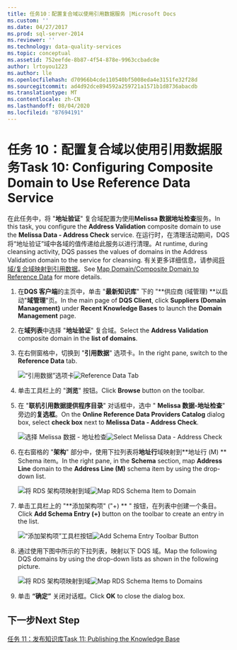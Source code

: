 ```yaml
---
title: 任务10：配置复合域以使用引用数据服务 |Microsoft Docs
ms.custom: ''
ms.date: 04/27/2017
ms.prod: sql-server-2014
ms.reviewer: ''
ms.technology: data-quality-services
ms.topic: conceptual
ms.assetid: 752eefde-8b87-4f54-878e-9963ccbadc8e
author: lrtoyou1223
ms.author: lle
ms.openlocfilehash: d70966b4cde110540bf5008eda4e3151fe32f28d
ms.sourcegitcommit: ad4d92dce894592a259721a1571b1d8736abacdb
ms.translationtype: MT
ms.contentlocale: zh-CN
ms.lasthandoff: 08/04/2020
ms.locfileid: "87694191"
---
```

# <a name="task-10-configuring-composite-domain-to-use-reference-data-service"></a><span data-ttu-id="47d41-102">任务 10：配置复合域以使用引用数据服务</span><span class="sxs-lookup"><span data-stu-id="47d41-102">Task 10: Configuring Composite Domain to Use Reference Data Service</span></span>
  <span data-ttu-id="47d41-103">在此任务中，将 "**地址验证**" 复合域配置为使用**Melissa 数据地址检查**服务。</span><span class="sxs-lookup"><span data-stu-id="47d41-103">In this task, you configure the **Address Validation** composite domain to use the **Melissa Data - Address Check** service.</span></span> <span data-ttu-id="47d41-104">在运行时，在清理活动期间，DQS 将“地址验证”域中各域的值传递给此服务以进行清理。</span><span class="sxs-lookup"><span data-stu-id="47d41-104">At runtime, during cleansing activity, DQS passes the values of domains in the Address Validation domain to the service for cleansing.</span></span> <span data-ttu-id="47d41-105">有关更多详细信息，请参阅[将域/复合域映射到引用数据](https://msdn.microsoft.com/library/hh213030.aspx)。</span><span class="sxs-lookup"><span data-stu-id="47d41-105">See [Map Domain/Composite Domain to Reference Data](https://msdn.microsoft.com/library/hh213030.aspx) for more details.</span></span>  
  
1.  <span data-ttu-id="47d41-106">在**DQS 客户端**的主页中，单击 "**最新知识库**" 下的 "**供应商 (域管理) **以启动"**域管理**"页。</span><span class="sxs-lookup"><span data-stu-id="47d41-106">In the main page of **DQS Client**, click **Suppliers (Domain Management)** under **Recent Knowledge Bases** to launch the **Domain Management** page.</span></span>  
  
2.  <span data-ttu-id="47d41-107">在**域列表**中选择 "**地址验证**" 复合域。</span><span class="sxs-lookup"><span data-stu-id="47d41-107">Select the **Address Validation** composite domain in the **list of domains**.</span></span>  
  
3.  <span data-ttu-id="47d41-108">在右侧窗格中，切换到 "**引用数据**" 选项卡。</span><span class="sxs-lookup"><span data-stu-id="47d41-108">In the right pane, switch to the **Reference Data** tab.</span></span>  
  
     <span data-ttu-id="47d41-109">![“引用数据”选项卡](../../2014/tutorials/media/et-configuringcdtouserds-01.jpg "“引用数据”选项卡")</span><span class="sxs-lookup"><span data-stu-id="47d41-109">![Reference Data Tab](../../2014/tutorials/media/et-configuringcdtouserds-01.jpg "Reference Data Tab")</span></span>  
  
4.  <span data-ttu-id="47d41-110">单击工具栏上的 "**浏览**" 按钮。</span><span class="sxs-lookup"><span data-stu-id="47d41-110">Click **Browse** button on the toolbar.</span></span>  
  
5.  <span data-ttu-id="47d41-111">在 "**联机引用数据提供程序目录**" 对话框中，选中 " **Melissa 数据-地址检查**" 旁边的**复选框**。</span><span class="sxs-lookup"><span data-stu-id="47d41-111">On the **Online Reference Data Providers Catalog** dialog box, select **check box** next to **Melissa Data - Address Check**.</span></span>  
  
     <span data-ttu-id="47d41-112">![选择 Melissa 数据 - 地址检查](../../2014/tutorials/media/et-configuringcdtouserds-02.jpg "选择 Melissa 数据 - 地址检查")</span><span class="sxs-lookup"><span data-stu-id="47d41-112">![Select Melissa Data - Address Check](../../2014/tutorials/media/et-configuringcdtouserds-02.jpg "Select Melissa Data - Address Check")</span></span>  
  
6.  <span data-ttu-id="47d41-113">在右窗格的 "**架构**" 部分中，使用下拉列表将**地址行**域映射到\*\*地址行 (M) \*\* Schema item。</span><span class="sxs-lookup"><span data-stu-id="47d41-113">In the right pane, in the **Schema** section, map **Address Line** domain to the **Address Line (M)** schema item by using the drop-down list.</span></span>  
  
     <span data-ttu-id="47d41-114">![将 RDS 架构项映射到域](../../2014/tutorials/media/et-configuringcdtouserds-03.jpg "将 RDS 架构项映射到域")</span><span class="sxs-lookup"><span data-stu-id="47d41-114">![Map RDS Schema Item to Domain](../../2014/tutorials/media/et-configuringcdtouserds-03.jpg "Map RDS Schema Item to Domain")</span></span>  
  
7.  <span data-ttu-id="47d41-115">单击工具栏上的 "\*\*添加架构项" ("+) \*\* " 按钮，在列表中创建一个条目。</span><span class="sxs-lookup"><span data-stu-id="47d41-115">Click **Add Schema Entry (+)** button on the toolbar to create an entry in the list.</span></span>  
  
     <span data-ttu-id="47d41-116">![“添加架构项”工具栏按钮](../../2014/tutorials/media/et-configuringcdtouserds-04.jpg "“添加架构项”工具栏按钮")</span><span class="sxs-lookup"><span data-stu-id="47d41-116">![Add Schema Entry Toolbar Button](../../2014/tutorials/media/et-configuringcdtouserds-04.jpg "Add Schema Entry Toolbar Button")</span></span>  
  
8.  <span data-ttu-id="47d41-117">通过使用下图中所示的下拉列表，映射以下 DQS 域。</span><span class="sxs-lookup"><span data-stu-id="47d41-117">Map the following DQS domains by using the drop-down lists as shown in the following picture.</span></span>  
  
     <span data-ttu-id="47d41-118">![将 RDS 架构项映射到域](../../2014/tutorials/media/et-configuringcdtouserds-05.jpg "将 RDS 架构项映射到域")</span><span class="sxs-lookup"><span data-stu-id="47d41-118">![Map RDS Schema Items to Domains](../../2014/tutorials/media/et-configuringcdtouserds-05.jpg "Map RDS Schema Items to Domains")</span></span>  
  
9. <span data-ttu-id="47d41-119">单击 **“确定”** 关闭对话框。</span><span class="sxs-lookup"><span data-stu-id="47d41-119">Click **OK** to close the dialog box.</span></span>  
  
## <a name="next-step"></a><span data-ttu-id="47d41-120">下一步</span><span class="sxs-lookup"><span data-stu-id="47d41-120">Next Step</span></span>  
 [<span data-ttu-id="47d41-121">任务 11：发布知识库</span><span class="sxs-lookup"><span data-stu-id="47d41-121">Task 11: Publishing the Knowledge Base</span></span>](../../2014/tutorials/task-11-publishing-the-knowledge-base.md)  
  
  
